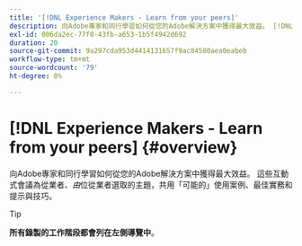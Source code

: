 ```yaml
---
title: '[!DNL Experience Makers - Learn from your peers]'
description: 向Adobe專家和同行學習如何從您的Adobe解決方案中獲得最大效益。 [!DNL Experience Makers - Learn from your peers] 是虛擬客戶學習活動的全球系列，著重於深入探討 [!DNL Adobe Experience Cloud] 解決方案。
exl-id: 006da2ec-77f0-43fb-a653-1b5f4942d692
duration: 20
source-git-commit: 9a297cda953d4414131657f9ac84580aea0eabeb
workflow-type: tm+mt
source-wordcount: '79'
ht-degree: 0%

---
```


# [!DNL Experience Makers - Learn from your peers] {#overview}

<!-- <img alt="Experience Makers Learn from your peers" src="./assets/skill-exchange.png" /> -->

向Adobe專家和同行學習如何從您的Adobe解決方案中獲得最大效益。 這些互動式會議為從業者、_由_&#x200B;位從業者選取的主題，共用「可能的」使用案例、最佳實務和提示與技巧。

>[!TIP]
>
>**所有錄製的工作階段都會列在左側導覽中**。
